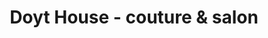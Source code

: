 ---
title: "Doyt House - couture & salon"
url: /thiruvalla/doyt-house-couture-und-salon/
shop: Kosmetik
---